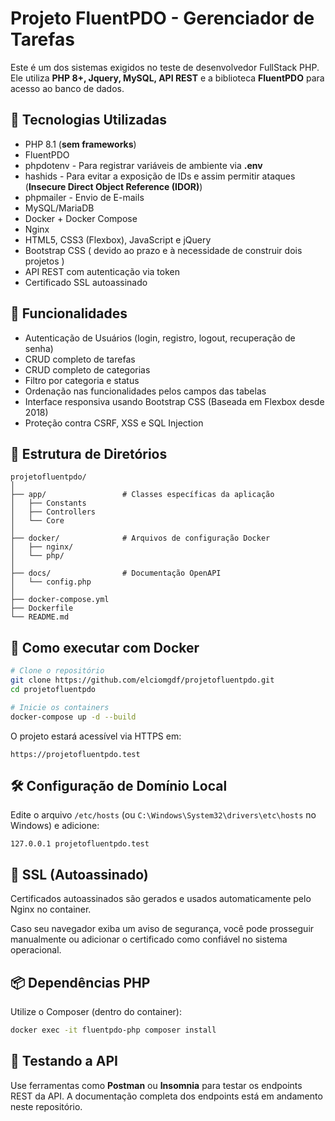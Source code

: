 # Projeto FluentPDO - Gerenciador de Tarefas

Este é um dos sistemas exigidos no teste de desenvolvedor FullStack PHP. 
Ele utiliza **PHP 8+, Jquery, MySQL, API REST** e a biblioteca **FluentPDO** para acesso ao banco de dados.

## 🔧 Tecnologias Utilizadas

- PHP 8.1 (**sem frameworks**)
- FluentPDO
- phpdotenv - Para registrar variáveis de ambiente via **.env**
- hashids - Para evitar a exposição de IDs e assim permitir ataques (**Insecure Direct Object Reference (IDOR)**)
- phpmailer - Envio de E-mails
- MySQL/MariaDB
- Docker + Docker Compose
- Nginx
- HTML5, CSS3 (Flexbox), JavaScript e jQuery
- Bootstrap CSS ( devido ao prazo e à necessidade de construir dois projetos )
- API REST com autenticação via token
- Certificado SSL autoassinado

## 🚀 Funcionalidades

- Autenticação de Usuários (login, registro, logout, recuperação de senha)
- CRUD completo de tarefas
- CRUD completo de categorias
- Filtro por categoria e status
- Ordenação nas funcionalidades pelos campos das tabelas
- Interface responsiva usando Bootstrap CSS (Baseada em Flexbox desde 2018)
- Proteção contra CSRF, XSS e SQL Injection

## 📁 Estrutura de Diretórios

```
projetofluentpdo/
│
├── app/                 # Classes específicas da aplicação
│   ├── Constants
│   ├── Controllers
│   └── Core
│
├── docker/              # Arquivos de configuração Docker
│   ├── nginx/
│   └── php/
│
├── docs/                # Documentação OpenAPI
│   └── config.php
│
├── docker-compose.yml
├── Dockerfile
└── README.md
```

## 🐳 Como executar com Docker

```bash
# Clone o repositório
git clone https://github.com/elciomgdf/projetofluentpdo.git
cd projetofluentpdo

# Inicie os containers
docker-compose up -d --build
```

O projeto estará acessível via HTTPS em:

```
https://projetofluentpdo.test
```

## 🛠️ Configuração de Domínio Local

Edite o arquivo `/etc/hosts` (ou `C:\Windows\System32\drivers\etc\hosts` no Windows) e adicione:

```
127.0.0.1 projetofluentpdo.test
```

## 🔐 SSL (Autoassinado)

Certificados autoassinados são gerados e usados automaticamente pelo Nginx no container.

Caso seu navegador exiba um aviso de segurança, você pode prosseguir manualmente ou adicionar o certificado como confiável no sistema operacional.

## 📦 Dependências PHP

Utilize o Composer (dentro do container):

```bash
docker exec -it fluentpdo-php composer install
```

## 🧪 Testando a API

Use ferramentas como **Postman** ou **Insomnia** para testar os endpoints REST da API. A documentação completa dos endpoints está em andamento neste repositório.

